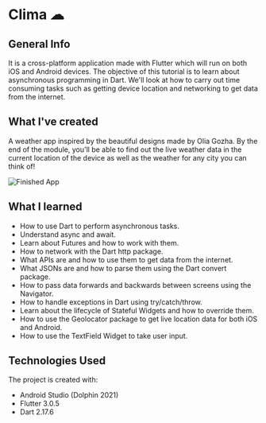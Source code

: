 

# Clima ☁

## General Info

It is a cross-platform application made with Flutter which will run on both iOS and Android devices. 
The objective of this tutorial is to learn about asynchronous programming in Dart. We'll look at how to carry out time consuming tasks such as getting device location and networking to get data from the internet.


## What I've created

A weather app inspired by the beautiful designs made by Olia Gozha. By the end of the module, you'll be able to find out the live weather data in the current location of the device as well as the weather for any city you can think of!

![Finished App](https://github.com/BanksBond/Images/blob/main/clima-demo.gif)

## What I learned

- How to use Dart to perform asynchronous tasks.
- Understand async and await.
- Learn about Futures and how to work with them.
- How to network with the Dart http package.
- What APIs are and how to use them to get data from the internet.
- What JSONs are and how to parse them using the Dart convert package.
- How to pass data forwards and backwards between screens using the Navigator.
- How to handle exceptions in Dart using try/catch/throw.
- Learn about the lifecycle of Stateful Widgets and how to override them.
- How to use the Geolocator package to get live location data for both iOS and Android.
- How to use the TextField Widget to take user input.

## Technologies Used
The project is created with:
  * Android Studio (Dolphin 2021)
  * Flutter 3.0.5
  * Dart 2.17.6
